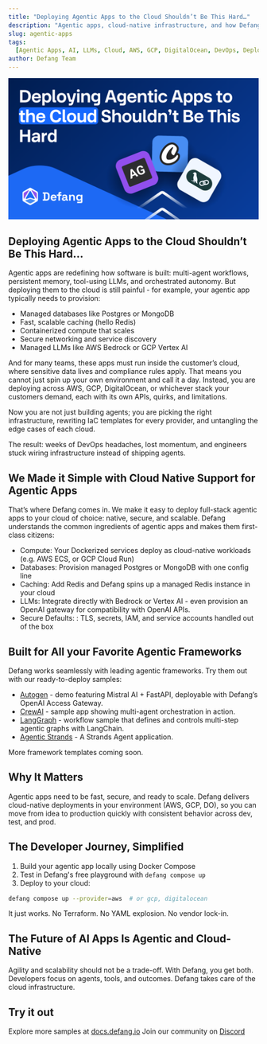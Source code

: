 ```yaml
---
title: "Deploying Agentic Apps to the Cloud Shouldn’t Be This Hard…"
description: "Agentic apps, cloud-native infrastructure, and how Defang simplifies deployment"
slug: agentic-apps
tags:
  [Agentic Apps, AI, LLMs, Cloud, AWS, GCP, DigitalOcean, DevOps, Deployments]
author: Defang Team
---
```


![Agentic Apps](/img/agentic-apps/agentic-apps.png)

## Deploying Agentic Apps to the Cloud Shouldn’t Be This Hard…

Agentic apps are redefining how software is built: multi-agent workflows, persistent memory, tool-using LLMs, and orchestrated autonomy. But deploying them to the cloud is still painful - for example, your agentic app typically needs to provision:

- Managed databases like Postgres or MongoDB
- Fast, scalable caching (hello Redis)
- Containerized compute that scales
- Secure networking and service discovery
- Managed LLMs like AWS Bedrock or GCP Vertex AI

And for many teams, these apps must run inside the customer’s cloud, where sensitive data lives and compliance rules apply. That means you cannot just spin up your own environment and call it a day. Instead, you are deploying across AWS, GCP, DigitalOcean, or whichever stack your customers demand, each with its own APIs, quirks, and limitations.

Now you are not just building agents; you are picking the right infrastructure, rewriting IaC templates for every provider, and untangling the edge cases of each cloud.

The result: weeks of DevOps headaches, lost momentum, and engineers stuck wiring infrastructure instead of shipping agents.

## We Made it Simple with Cloud Native Support for Agentic Apps

That’s where Defang comes in. We make it easy to deploy full-stack agentic apps to your cloud of choice: native, secure, and scalable.
Defang understands the common ingredients of agentic apps and makes them first-class citizens:

- Compute: Your Dockerized services deploy as cloud-native workloads (e.g. AWS ECS, or GCP Cloud Run)
- Databases: Provision managed Postgres or MongoDB with one config line
- Caching: Add Redis and Defang spins up a managed Redis instance in your cloud
- LLMs: Integrate directly with Bedrock or Vertex AI - even provision an OpenAI gateway for compatibility with OpenAI APIs.
- Secure Defaults: : TLS, secrets, IAM, and service accounts handled out of the box

## Built for All your Favorite Agentic Frameworks

Defang works seamlessly with leading agentic frameworks. Try them out with our ready-to-deploy samples:

- [Autogen](https://github.com/DefangLabs/samples/tree/main/samples/agentic-autogen) - demo featuring Mistral AI + FastAPI, deployable with Defang’s OpenAI Access Gateway.
- [CrewAI](https://docs.defang.io/blog/2025/06/16/crew-ai-sample) - sample app showing multi-agent orchestration in action.
- [LangGraph](https://github.com/DefangLabs/samples/tree/main/samples/agentic-langgraph) - workflow sample that defines and controls multi-step agentic graphs with LangChain.
- [Agentic Strands](https://github.com/DefangSamples/sample-agentic-strands-template/tree/main) - A Strands Agent application.


More framework templates coming soon.

## Why It Matters

Agentic apps need to be fast, secure, and ready to scale. Defang delivers cloud-native deployments in your environment (AWS, GCP, DO), so you can move from idea to production quickly with consistent behavior across dev, test, and prod.

## The Developer Journey, Simplified

1. Build your agentic app locally using Docker Compose
2. Test in Defang's free playground with `defang compose up`
3. Deploy to your cloud:

```bash
defang compose up --provider=aws  # or gcp, digitalocean
```

It just works. No Terraform. No YAML explosion. No vendor lock-in.

## The Future of AI Apps Is Agentic and Cloud-Native

Agility and scalability should not be a trade-off. With Defang, you get both. Developers focus on agents, tools, and outcomes. Defang takes care of the cloud infrastructure.

## Try it out

Explore more samples at [docs.defang.io](https://docs.defang.io)
Join our community on [Discord](https://s.defang.io/discord)
